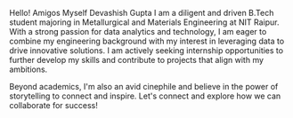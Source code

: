 Hello! Amigos 
Myself Devashish Gupta
I am a diligent and driven B.Tech student majoring in Metallurgical and Materials Engineering at NIT Raipur.
With a strong passion for data analytics and technology, I am eager to combine my engineering background with my interest in leveraging data to drive innovative solutions.
I am actively seeking internship opportunities to further develop my skills and contribute to projects that align with my ambitions.

Beyond academics, I'm also an avid cinephile and believe in the power of storytelling to connect and inspire.
Let's connect and explore how we can collaborate for success!

<!---
Devashish-09/Devashish-09 is a ✨ special ✨ repository because its `README.md` (this file) appears on your GitHub profile.
You can click the Preview link to take a look at your changes.
--->
